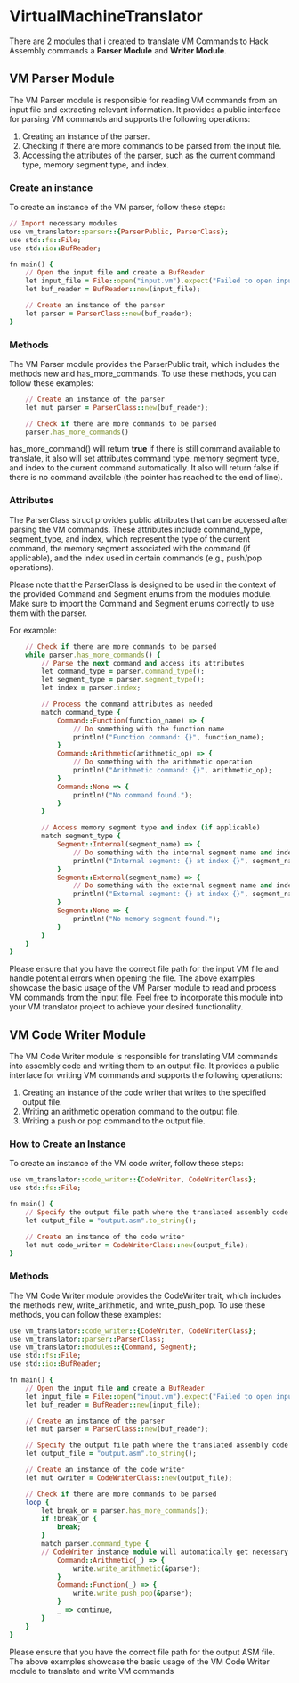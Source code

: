 # VirtualMachineTranslator
There are 2 modules that i created to translate VM Commands to Hack Assembly commands a **Parser Module** and **Writer Module**.

## VM Parser Module
The VM Parser module is responsible for reading VM commands from an input file and extracting relevant information. It provides a public interface for parsing VM commands and supports the following operations:
1. Creating an instance of the parser.
2. Checking if there are more commands to be parsed from the input file.
3. Accessing the attributes of the parser, such as the current command type, memory segment type, and index.

### Create an instance
To create an instance of the VM parser, follow these steps:
```ruby
// Import necessary modules
use vm_translator::parser::{ParserPublic, ParserClass};
use std::fs::File;
use std::io::BufReader;

fn main() {
    // Open the input file and create a BufReader
    let input_file = File::open("input.vm").expect("Failed to open input file");
    let buf_reader = BufReader::new(input_file);

    // Create an instance of the parser
    let parser = ParserClass::new(buf_reader);
}
```

### Methods
The VM Parser module provides the ParserPublic trait, which includes the methods new and has_more_commands. To use these methods, you can follow these examples:
```ruby
    // Create an instance of the parser
    let mut parser = ParserClass::new(buf_reader);

    // Check if there are more commands to be parsed
    parser.has_more_commands()
```
has_more_command() will return **true** if there is still command available to translate, it also will set attributes command type, memory segment type, and index to the current command automatically. It also will return false if there is no command available (the pointer has reached to the end of line).

### Attributes
The ParserClass struct provides public attributes that can be accessed after parsing the VM commands. These attributes include command_type, segment_type, and index, which represent the type of the current command, the memory segment associated with the command (if applicable), and the index used in certain commands (e.g., push/pop operations).

Please note that the ParserClass is designed to be used in the context of the provided Command and Segment enums from the modules module. Make sure to import the Command and Segment enums correctly to use them with the parser.

For example:
```ruby 
    // Check if there are more commands to be parsed
    while parser.has_more_commands() {
        // Parse the next command and access its attributes
        let command_type = parser.command_type();
        let segment_type = parser.segment_type();
        let index = parser.index;

        // Process the command attributes as needed
        match command_type {
            Command::Function(function_name) => {
                // Do something with the function name
                println!("Function command: {}", function_name);
            }
            Command::Arithmetic(arithmetic_op) => {
                // Do something with the arithmetic operation
                println!("Arithmetic command: {}", arithmetic_op);
            }
            Command::None => {
                println!("No command found.");
            }
        }

        // Access memory segment type and index (if applicable)
        match segment_type {
            Segment::Internal(segment_name) => {
                // Do something with the internal segment name and index
                println!("Internal segment: {} at index {}", segment_name, index);
            }
            Segment::External(segment_name) => {
                // Do something with the external segment name and index
                println!("External segment: {} at index {}", segment_name, index);
            }
            Segment::None => {
                println!("No memory segment found.");
            }
        }
    }
}
```

Please ensure that you have the correct file path for the input VM file and handle potential errors when opening the file. The above examples showcase the basic usage of the VM Parser module to read and process VM commands from the input file. Feel free to incorporate this module into your VM translator project to achieve your desired functionality.

## VM Code Writer Module
The VM Code Writer module is responsible for translating VM commands into assembly code and writing them to an output file. It provides a public interface for writing VM commands and supports the following operations:

1. Creating an instance of the code writer that writes to the specified output file.
2. Writing an arithmetic operation command to the output file.
3. Writing a push or pop command to the output file.

### How to Create an Instance
To create an instance of the VM code writer, follow these steps:
```ruby
use vm_translator::code_writer::{CodeWriter, CodeWriterClass};
use std::fs::File;

fn main() {
    // Specify the output file path where the translated assembly code will be written.
    let output_file = "output.asm".to_string();

    // Create an instance of the code writer
    let mut code_writer = CodeWriterClass::new(output_file);
}
```

### Methods
The VM Code Writer module provides the CodeWriter trait, which includes the methods new, write_arithmetic, and write_push_pop. To use these methods, you can follow these examples:
```ruby
use vm_translator::code_writer::{CodeWriter, CodeWriterClass};
use vm_translator::parser::ParserClass;
use vm_translator::modules::{Command, Segment};
use std::fs::File;
use std::io::BufReader;

fn main() {
    // Open the input file and create a BufReader
    let input_file = File::open("input.vm").expect("Failed to open input file");
    let buf_reader = BufReader::new(input_file);

    // Create an instance of the parser
    let mut parser = ParserClass::new(buf_reader);

    // Specify the output file path where the translated assembly code will be written.
    let output_file = "output.asm".to_string();

    // Create an instance of the code writer
    let mut cwriter = CodeWriterClass::new(output_file);

    // Check if there are more commands to be parsed
    loop {
        let break_or = parser.has_more_commands();
        if !break_or {
            break;
        }
        match parser.command_type {
        // CodeWriter instance module will automatically get necessary informations from Parser instance.
            Command::Arithmetic(_) => {
                write.write_arithmetic(&parser);
            }
            Command::Function(_) => {
                write.write_push_pop(&parser);
            }
            _ => continue,
        }
    }
}
```

Please ensure that you have the correct file path for the output ASM file. The above examples showcase the basic usage of the VM Code Writer module to translate and write VM commands

